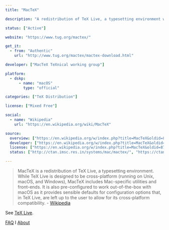 ```yaml
---
title: "MacTeX"

description: "A redistribution of TeX Live, a typesetting environment which includes Mac-specific utilities and front-ends"

status: ["Active"]

website: "https://www.tug.org/mactex/"

get_it:
  - from: "Authentic"
    url: "http://www.tug.org/mactex/mactex-download.html"

developer: ["MacTeX TeXnical working group"]

platform:
  - dskp:
      - name: "macOS"
        type: "official"

categories: ["TeX Distribution"]

license: ["Mixed Free"]

social:
  - name: "Wikipedia"
    url: "https://en.wikipedia.org/wiki/MacTeX"

source:
  overview: ["https://en.wikipedia.org/w/index.php?title=MacTeX&oldid=870801269"]
  developer: ["https://en.wikipedia.org/w/index.php?title=MacTeX&oldid=870801269", "https://www.tug.org/mactex/aboutmactex.html"]
  license: ["https://en.wikipedia.org/w/index.php?title=MacTeX&oldid=870801269", "http://mirrors.ctan.org/systems/mac/mactex/Licenses.txt", "https://www.tug.org/mactex/src/License.rtf"]
  status: ["http://ctan.imsc.res.in/systems/mac/mactex/", "https://ctan.org/tex-archive/systems/mac/mactex"]

---
```

  > MacTeX is a redistribution of TeX Live, a typesetting environment. While TeX Live is designed to be cross-platform (running on Unix, macOS, and Windows), MacTeX includes Mac-specific utilities and front-ends. It is also pre-configured to work out-of-the-box with macOS as it provides sensible defaults for configuration options that, in TeX Live, are left up to the user to allow for its cross-platform compatibility. \- [Wikipedia](https://en.wikipedia.org/w/index.php?title=MacTeX&oldid=870801269)
  
  See [TeX Live](/software/tex-live/).
  
  [FAQ](https://www.tug.org/mactex/faq/) I [About](https://www.tug.org/mactex/aboutmactex.html)
